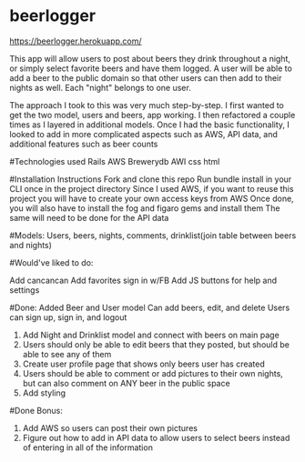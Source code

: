 # beerlogger

https://beerlogger.herokuapp.com/

This app will allow users to post about beers they drink throughout a night, or simply select favorite beers and have them logged.
A user will be able to add a beer to the public domain so that other users can then add to their nights as well.  Each "night" belongs to one user.

The approach I took to this was very much step-by-step.  I first wanted to get the two model, users and beers, app working. I then refactored a couple times as I layered in additional models.
Once I had the basic functionality, I looked to add in more complicated aspects such as AWS, API data, and additional features such as beer counts

#Technologies used
Rails
AWS
Brewerydb AWI
css
html

#Installation Instructions
Fork and clone this repo
Run bundle install in your CLI once in the project directory
Since I used AWS, if you want to reuse this project you will have to create your own access keys from AWS
Once done, you will also have to install the fog and figaro gems and install them
The same will need to be done for the API data

#Models:
Users, beers, nights, comments, drinklist(join table between beers and nights)

#Would've liked to do:

Add cancancan
Add favorites
sign in w/FB
Add JS buttons for help and settings

#Done:
Added Beer and User model
Can add beers, edit, and delete
Users can sign up, sign in, and logout
1) Add Night and Drinklist model and connect with beers on main page
3) Users should only be able to edit beers that they posted, but should be able to see any of them
2) Create user profile page that shows only beers user has created
4) Users should be able to comment or add pictures to their own nights, but can also comment on ANY beer in the public space
5) Add styling

#Done Bonus:
1) Add AWS so users can post their own pictures
2) Figure out how to add in API data to allow users to select beers instead of entering in all of the information
